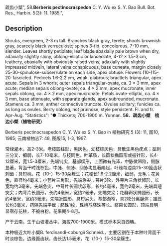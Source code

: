 疏齿小檗",
58.**Berberis pectinocraspedon** C. Y. Wu ex S. Y. Bao Bull. Bot. Res., Harbin. 5(3): 11. 1985.",

## Description
Shrubs, evergreen, 2-3 m tall. Branches black gray, terete; shoots brownish gray, scarcely black verruculose; spines 3-fid, concolorous, 7-10 mm, slender. Leaves shortly petiolate; leaf blade abaxially pale brown when dry, adaxially slightly shiny, oblong-elliptic or lanceolate, 4-12 × 1.5-3 cm, leathery, abaxially with obviously raised veins, adaxially with slightly impressed midvein, lateral veins conspicuous, base cuneate, margin closely 25-30-spinulose-subserrulate on each side, apex obtuse. Flowers (10-)15-20-fascicled. Pedicels 1.6-2.2 cm, weak, glabrous; bractlets triangular, apex acute. Sepals in 3 whorls; outer sepals triangular-ovate, ca. 3 × 3 mm, apex acute; median sepals oblong-ovate, ca. 4 × 2 mm, apex mucronate; inner sepals oblong, ca. 4 × 2 mm, apex mucronate. Petals ovate-elliptic, ca. 4 × 3 mm, base attenuate, with separate glands, apex subrounded, mucronate. Stamens ca. 3 mm; anther connective truncate. Ovules solitary; funicles ca. as long as ovules. Berry oblong, not pruinose, style persistent. Fl. and fr. Apr-Aug.
  "Statistics": "● Thickets; 700-1900 m. Yunnan.
**58．疏齿小檗　梳边小檗（植物研究）**

Berberis pectinocraspedon C. Y. Wu ex S. Y. Bao in 植物研究 5 (3): 11, 图10, 1985; 云南植物志7: 48, 图版15, 1-3, 1997.

常绿灌木，高2-3米。老枝圆柱形，黑灰色，幼枝棕灰色，具散生黑色疣点；茎刺三分叉，细弱，长7-10毫米，与枝同色。叶革质，长圆状椭圆形或披针形，长4-12厘米，宽1.5-3厘米，先端钝尖，基部楔形，上面微有光泽，中脉微凹陷，侧脉显著，背面干时浅棕色，中脉、侧脉、网脉均显著隆起，叶缘每边具25-30篦齿状刺齿；具短柄。花（10-）15-30朵簇生；花梗长1.6-2.2厘米，细弱，无毛；花黄色，直径约4毫米；小苞片三角形，先端急尖；萼片3轮，外萼片三角状卵形，长宽均约3毫米，先端急尖，中萼片长圆状卵形，长约4毫米，宽约2毫米，先端具短突尖；内萼片长圆形，长约4毫米，宽约2毫米，先端突尖；花瓣卵状椭圆形，长约4毫米，宽约3毫米，先端近圆形，具短尖头，基部渐窄，具2枚分离腺体；雄蕊长约3毫米，药隔先端平截；胚珠1枚，珠柄与胚珠等长。浆果长圆形，顶端具明显宿存花柱，不被白粉。花果期4-8月。

产于云南。生于山坡灌丛中。海拔700-1900米。模式标本采自西畴。

本种极近大叶小檗B. ferdinandi-coburgii Schneid.，主要区别在于本种叶背面干时淡棕色，边缘篦齿状，齿长达1.5毫米，花（10-）15-30朵簇生。
